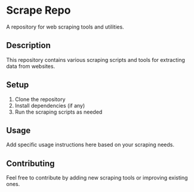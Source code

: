 # Scrape Repo

A repository for web scraping tools and utilities.

## Description

This repository contains various scraping scripts and tools for extracting data from websites.

## Setup

1. Clone the repository
2. Install dependencies (if any)
3. Run the scraping scripts as needed

## Usage

Add specific usage instructions here based on your scraping needs.

## Contributing

Feel free to contribute by adding new scraping tools or improving existing ones.